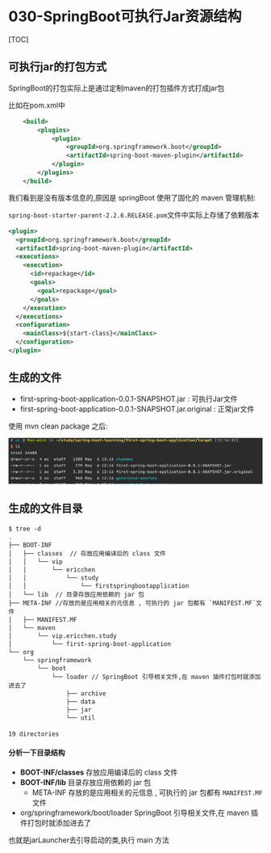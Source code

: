 # 030-SpringBoot可执行Jar资源结构

[TOC]

## 可执行jar的打包方式

SpringBoot的打包实际上是通过定制maven的打包插件方式打成jar包

比如在pom.xml中

```xml
	<build>
		<plugins>
			<plugin>
				<groupId>org.springframework.boot</groupId>
				<artifactId>spring-boot-maven-plugin</artifactId>
			</plugin>
		</plugins>
	</build>
```

我们看到是没有版本信息的,原因是 springBoot 使用了固化的 maven 管理机制:

`spring-boot-starter-parent-2.2.6.RELEASE.pom`文件中实际上存储了依赖版本

```xml
<plugin>
  <groupId>org.springframework.boot</groupId>
  <artifactId>spring-boot-maven-plugin</artifactId>
  <executions>
    <execution>
      <id>repackage</id>
      <goals>
        <goal>repackage</goal>
      </goals>
    </execution>
  </executions>
  <configuration>
    <mainClass>${start-class}</mainClass>
  </configuration>
</plugin>
```

## 生成的文件

- first-spring-boot-application-0.0.1-SNAPSHOT.jar : 可执行Jar文件
- first-spring-boot-application-0.0.1-SNAPSHOT.jar.original : 正常jar文件

使用 mvn clean package 之后: 

![image-20200506121734300](../../assets/image-20200506121734300.png)

## 生成的文件目录

```
$ tree -d
.
├── BOOT-INF
│   ├── classes  // 存放应用编译后的 class 文件
│   │   └── vip
│   │       └── ericchen
│   │           └── study
│   │               └── firstspringbootapplication
│   └── lib  // 目录存放应用依赖的 jar 包
├── META-INF //存放的是应用相关的元信息 , 可执行的 jar 包都有 `MANIFEST.MF`文件
│   ├── MANIFEST.MF
│   └── maven
│       └── vip.ericchen.study
│           └── first-spring-boot-application
└── org
    └── springframework
        └── boot
            └── loader // SpringBoot 引导相关文件,在 maven 插件打包时就添加进去了
                ├── archive
                ├── data
                ├── jar
                └── util

19 directories
```

#### 分析一下目录结构

- **BOOT-INF/classes** 存放应用编译后的 class 文件
- **BOOT-INF/lib**  目录存放应用依赖的 jar 包
  - META-INF 存放的是应用相关的元信息 , 可执行的 jar 包都有 `MANIFEST.MF`文件
- org/springframework/boot/loader SpringBoot 引导相关文件,在 maven 插件打包时就添加进去了



也就是jarLauncher去引导启动的类,执行 main 方法

